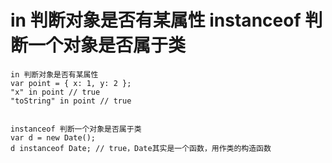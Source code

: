# in 判断对象是否有某属性 instanceof 判断一个对象是否属于类

```text
in 判断对象是否有某属性
var point = { x: 1, y: 2 };
"x" in point // true
"toString" in point // true


instanceof 判断一个对象是否属于类
var d = new Date();
d instanceof Date; // true，Date其实是一个函数，用作类的构造函数
```